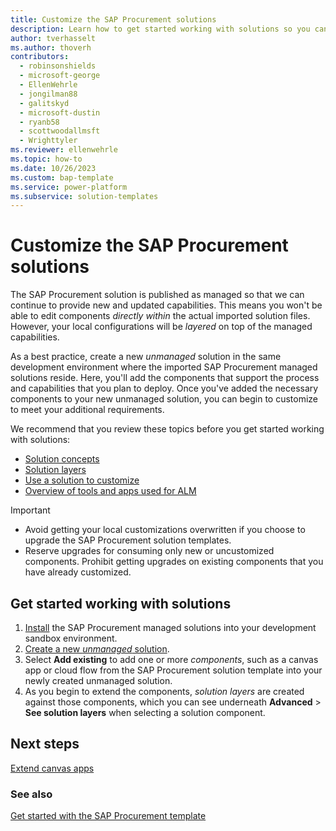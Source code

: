 ```yaml
---
title: Customize the SAP Procurement solutions
description: Learn how to get started working with solutions so you can customize the SAP Procurement template's solutions to meet your local business requirements.
author: tverhasselt
ms.author: thoverh
contributors:
  - robinsonshields
  - microsoft-george
  - EllenWehrle
  - jongilman88
  - galitskyd
  - microsoft-dustin
  - ryanb58
  - scottwoodallmsft
  - Wrighttyler
ms.reviewer: ellenwehrle
ms.topic: how-to
ms.date: 10/26/2023
ms.custom: bap-template
ms.service: power-platform
ms.subservice: solution-templates
---
```


# Customize the SAP Procurement solutions

The SAP Procurement solution is published as managed so that we can continue to provide new and updated capabilities. This means you won't be able to edit components _directly within_ the actual imported solution files. However, your local configurations will be _layered_ on top of the managed capabilities.

As a best practice, create a new _unmanaged_ solution in the same development environment where the imported SAP Procurement managed solutions reside. Here, you'll add the components that support the process and capabilities that you plan to deploy. Once you've added the necessary components to your new unmanaged solution, you can begin to customize to meet your additional requirements.

We recommend that you review these topics before you get started working with solutions:

- [Solution concepts](/power-platform/alm/solution-concepts-alm)
- [Solution layers](/power-platform/alm/solution-layers-alm)
- [Use a solution to customize](/power-platform/alm/use-solutions-for-your-customizations)
- [Overview of tools and apps used for ALM](/power-platform/alm/tools-apps-used-alm)

> [!IMPORTANT]
>
> - Avoid getting your local customizations overwritten if you choose to upgrade the SAP Procurement solution templates.
> - Reserve upgrades for consuming only new or uncustomized components. Prohibit getting upgrades on existing components that you have already customized.

## Get started working with solutions

1. [Install](install.md) the SAP Procurement managed solutions into your development sandbox environment.
1. [Create a new _unmanaged_ solution](/power-apps/maker/data-platform/create-solution).
1. Select **Add existing** to add one or more _components_, such as a canvas app or cloud flow from the SAP Procurement solution template into your newly created unmanaged solution.
1. As you begin to extend the components, _solution layers_ are created against those components, which you can see underneath **Advanced** > **See solution layers** when selecting a solution component.

## Next steps

[Extend canvas apps](extend-canvas-apps.md)

### See also

[Get started with the SAP Procurement template](get-started.md)
